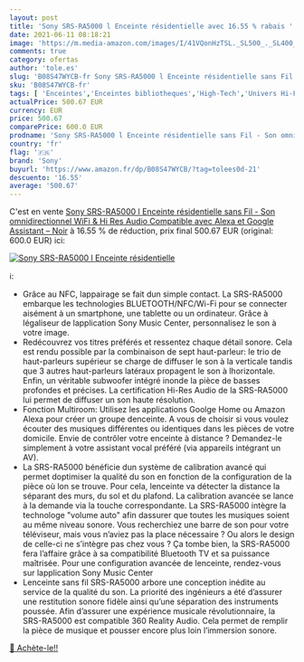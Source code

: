 ```yaml
---
layout: post
title: 'Sony SRS-RA5000 l Enceinte résidentielle avec 16.55 % rabais '
date: 2021-06-11 08:18:21
image: 'https://m.media-amazon.com/images/I/41VQonHzTSL._SL500_._SL400_.jpg'
comments: true
category: ofertas
author: 'tole.es'
slug: 'B08S47WYCB-fr Sony SRS-RA5000 l Enceinte résidentielle sans Fil - Son...'
sku: 'B08S47WYCB-fr'
tags: [ 'Enceintes','Enceintes bibliotheques','High-Tech','Univers Hi-Fi','sony', ]
actualPrice: 500.67 EUR
currency: EUR
price: 500.67
comparePrice: 600.0 EUR
prodname: 'Sony SRS-RA5000 l Enceinte résidentielle sans Fil - Son omnidirectionnel  WiFi & Hi Res Audio  Compatible avec Alexa et Google Assistant – Noir'
country: 'fr'
flag: '🇫🇷'
brand: 'Sony'
buyurl: 'https://www.amazon.fr/dp/B08S47WYCB/?tag=tolees0d-21'
descuento: '16.55'
average: '500.67'
---
```


C'est en vente [Sony SRS-RA5000 l Enceinte résidentielle sans Fil - Son omnidirectionnel  WiFi & Hi Res Audio  Compatible avec Alexa et Google Assistant – Noir](https://www.amazon.fr/dp/B08S47WYCB/?tag=tolees0d-21)  à  16.55 % de réduction, prix final  500.67 EUR (original: 600.0 EUR) ici:

[![Sony SRS-RA5000 l Enceinte résidentielle](https://m.media-amazon.com/images/I/41VQonHzTSL._SL500_._SL400_.jpg)](https://www.amazon.fr/dp/B08S47WYCB/?tag=tolees0d-21)

ℹ️:

- Grâce au NFC, lappairage se fait dun simple contact. La SRS-RA5000 embarque les technologies BLUETOOTH/NFC/Wi-Fi pour se connecter aisément à un smartphone, une tablette ou un ordinateur. Grâce à légaliseur de lapplication Sony Music Center, personnalisez le son à votre image.
- Redécouvrez vos titres préférés et ressentez chaque détail sonore. Cela est rendu possible par la combinaison de sept haut-parleur: le trio de haut-parleurs supérieur se charge de diffuser le son à la verticale tandis que 3 autres haut-parleurs latéraux propagent le son à lhorizontale. Enfin, un véritable subwoofer intégré inonde la pièce de basses profondes et précises. La certification Hi-Res Audio de la SRS-RA5000 lui permet de diffuser un son haute résolution.
- Fonction Multiroom: Utilisez les applications Goolge Home ou Amazon Alexa pour créer un groupe denceinte. A vous de choisir si vous voulez écouter des musiques différentes ou identiques dans les pièces de votre domicile. Envie de contrôler votre enceinte à distance ? Demandez-le simplement à votre assistant vocal préféré (via appareils intégrant un AV).
- La SRS-RA5000 bénéficie dun système de calibration avancé qui permet doptimiser la qualité du son en fonction de la configuration de la pièce où lon se trouve. Pour cela, lenceinte va détecter la distance la séparant des murs, du sol et du plafond. La calibration avancée se lance à la demande via la touche correspondante. La SRS-RA5000 intègre la technologe "volume auto" afin dassurer que toutes les musiques soient au même niveau sonore. Vous recherchiez une barre de son pour votre téléviseur, mais vous n’aviez pas la place nécessaire ? Ou alors le design de celle-ci ne s’intègre pas chez vous ? Ça tombe bien, la SRS-RA5000 fera l’affaire grâce à sa compatibilité Bluetooth TV et sa puissance maîtrisée. Pour une configuration avancée de lenceinte, rendez-vous sur lapplication Sony Music Center
- Lenceinte sans fil SRS-RA5000 arbore une conception inédite au service de la qualité du son. La priorité des ingénieurs a été d’assurer une restitution sonore fidèle ainsi qu’une séparation des instruments poussée. Afin d’assurer une expérience musicale révolutionnaire, la SRS-RA5000 est compatible 360 Reality Audio. Cela permet de remplir la pièce de musique et pousser encore plus loin l’immersion sonore.

[🛒 Achète-le!!](https://www.amazon.fr/dp/B08S47WYCB/?tag=tolees0d-21)
